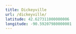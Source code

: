 ```yaml
---
title: Dickeyville
url: /dickeyville/
latitude: 42.627311000000006
longitude: -90.59207980000001
---
```

